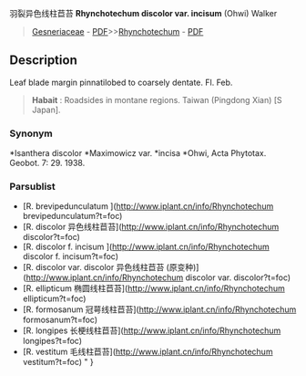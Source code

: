 羽裂异色线柱苣苔 **Rhynchotechum discolor var. incisum** (Ohwi) Walker

> [Gesneriaceae](http://www.iplant.cn/info/Gesneriaceae?t=foc) - [PDF](http://www.iplant.cn/foc/pdf/Gesneriaceae.pdf)>>[Rhynchotechum](http://www.iplant.cn/info/Rhynchotechum?t=foc) - [PDF](http://www.iplant.cn/foc/pdf/Rhynchotechum.pdf)

## Description

Leaf blade margin pinnatilobed to coarsely dentate. Fl. Feb.

> **Habait** : 
> Roadsides in montane regions. Taiwan (Pingdong Xian) [S Japan].

### Synonym
*Isanthera discolor *Maximowicz var. *incisa *Ohwi, Acta Phytotax. Geobot. 7: 29. 1938.

### Parsublist

* [R.  brevipedunculatum  ](http://www.iplant.cn/info/Rhynchotechum brevipedunculatum?t=foc)
* [R.  discolor  异色线柱苣苔](http://www.iplant.cn/info/Rhynchotechum discolor?t=foc)
* [R.  discolor f. incisum  ](http://www.iplant.cn/info/Rhynchotechum discolor f. incisum?t=foc)
* [R.  discolor var. discolor  异色线柱苣苔 (原变种)](http://www.iplant.cn/info/Rhynchotechum discolor var. discolor?t=foc)
* [R.  ellipticum  椭圆线柱苣苔](http://www.iplant.cn/info/Rhynchotechum ellipticum?t=foc)
* [R.  formosanum  冠萼线柱苣苔](http://www.iplant.cn/info/Rhynchotechum formosanum?t=foc)
* [R.  longipes  长梗线柱苣苔](http://www.iplant.cn/info/Rhynchotechum longipes?t=foc)
* [R.  vestitum  毛线柱苣苔](http://www.iplant.cn/info/Rhynchotechum vestitum?t=foc)
"
}